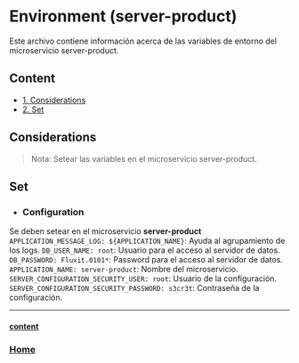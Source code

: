# Environment (server-product)

Este archivo contiene información acerca de las variables de entorno del microservicio server-product.

## Content
- [1. Considerations](#Considerations)
- [2. Set](#Set)

## Considerations
>Nota: Setear las variables en el microservicio server-product.

## Set

- ### Configuration
Se deben setear en el microservicio **server-product**  
`APPLICATION_MESSAGE_LOG: ${APPLICATION_NAME}`: Ayuda al agrupamiento de los logs.
`DB_USER_NAME: root`: Usuario para el acceso al servidor de datos.  
`DB_PASSWORD: Fluxit.0101*`: Password para el acceso al servidor de datos.  
`APPLICATION_NAME: server-product`: Nombre del microservicio.  
`SERVER_CONFIGURATION_SECURITY_USER: root`: Usuario de la configuración.  
`SERVER_CONFIGURATION_SECURITY_PASSWORD: s3cr3t`: Contraseña de la configuración.  

***
#### [content](#content)
### [Home](../../../../../README.md)
